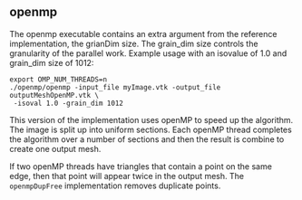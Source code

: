 ## openmp ##
The openmp executable contains an extra argument from the reference implementation, the
grianDim size. The grain\_dim size controls the granularity of the parallel work.
Example usage with an isovalue of 1.0 and grain\_dim size of 1012:
```
export OMP_NUM_THREADS=n
./openmp/openmp -input_file myImage.vtk -output_file outputMeshOpenMP.vtk \
 -isoval 1.0 -grain_dim 1012
```

This version of the implementation uses openMP to speed up the algorithm. The image
is split up into uniform sections. Each openMP thread completes the algorithm over
a number of sections and then the result is combine to create one output mesh.

If two openMP threads have triangles that contain a point on the same edge, then
that point will appear twice in the output mesh. The `openmpDupFree` implementation
removes duplicate points.
